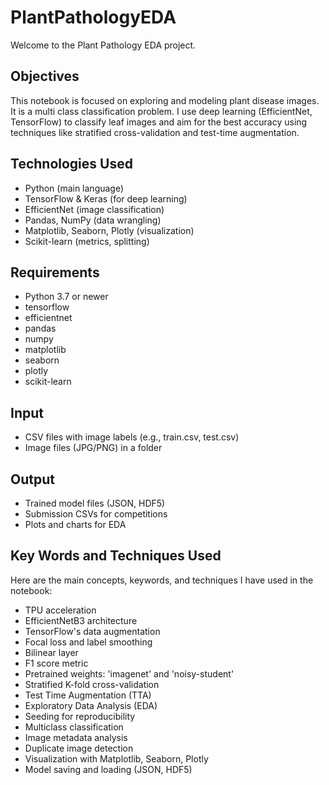

# PlantPathologyEDA

Welcome to the Plant Pathology EDA project.

## Objectives
This notebook is focused on exploring and modeling plant disease images. It is a multi class classification problem. I use deep learning (EfficientNet, TensorFlow) to classify leaf images and aim for the best accuracy using techniques like stratified cross-validation and test-time augmentation.

## Technologies Used
- Python (main language)
- TensorFlow & Keras (for deep learning)
- EfficientNet (image classification)
- Pandas, NumPy (data wrangling)
- Matplotlib, Seaborn, Plotly (visualization)
- Scikit-learn (metrics, splitting)

## Requirements
- Python 3.7 or newer
- tensorflow
- efficientnet
- pandas
- numpy
- matplotlib
- seaborn
- plotly
- scikit-learn


## Input
- CSV files with image labels (e.g., train.csv, test.csv)
- Image files (JPG/PNG) in a folder

## Output
- Trained model files (JSON, HDF5)
- Submission CSVs for competitions
- Plots and charts for EDA


## Key Words and Techniques Used
Here are the main concepts, keywords, and techniques I have used in the notebook:

- TPU acceleration
- EfficientNetB3 architecture
- TensorFlow's data augmentation
- Focal loss and label smoothing
- Bilinear layer
- F1 score metric
- Pretrained weights: 'imagenet' and 'noisy-student'
- Stratified K-fold cross-validation
- Test Time Augmentation (TTA)
- Exploratory Data Analysis (EDA)
- Seeding for reproducibility
- Multiclass classification
- Image metadata analysis
- Duplicate image detection
- Visualization with Matplotlib, Seaborn, Plotly
- Model saving and loading (JSON, HDF5)


